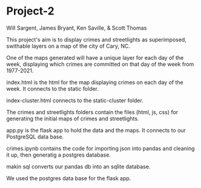# Project-2
Will Sargent, James Bryant, Ken Saville, & Scott Thomas

This project's aim is to display crimes and streetlights as superimposed, swithable layers on a map of the city of Cary, NC.

One of the maps generated will have a unique layer for each day of the week, displaying which crimes are committed on that day of the week from 1977-2021.

index.html is the html for the map displaying crimes on each day of the week. It connects to the static folder.

index-cluster.html connects to the static-cluster folder.

The crimes and streetlights folders contain the files (html, js, css) for generating the initial maps of crimes and streetlights.

app.py is the flask app to hold the data and the maps. It connects to our PostgreSQL data base.

crimes.ipynb contains the code for importing json into pandas and cleaning it up, then generatig a postgres database.

makin sql converts our pandas db into an sqlite database.

We used the postgres data base for the flask app.
